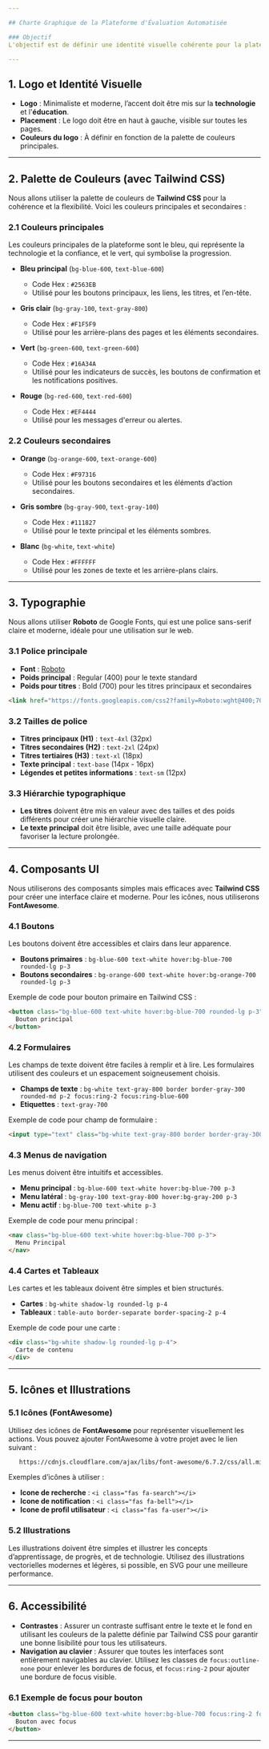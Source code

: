 ```yaml
---

## Charte Graphique de la Plateforme d'Évaluation Automatisée

### Objectif
L'objectif est de définir une identité visuelle cohérente pour la plateforme, qui soit moderne, facile à utiliser et esthétiquement agréable, tout en utilisant des outils standards comme **Tailwind CSS**, **Google Fonts** et **FontAwesome** pour garantir l'accessibilité, la performance et la flexibilité.

---
```


## 1. **Logo et Identité Visuelle**

- **Logo** : Minimaliste et moderne, l’accent doit être mis sur la **technologie** et l'**éducation**.
- **Placement** : Le logo doit être en haut à gauche, visible sur toutes les pages.
- **Couleurs du logo** : À définir en fonction de la palette de couleurs principales.

---

## 2. **Palette de Couleurs (avec Tailwind CSS)**

Nous allons utiliser la palette de couleurs de **Tailwind CSS** pour la cohérence et la flexibilité. Voici les couleurs principales et secondaires :

### 2.1 **Couleurs principales**
Les couleurs principales de la plateforme sont le bleu, qui représente la technologie et la confiance, et le vert, qui symbolise la progression.

- **Bleu principal** (`bg-blue-600`, `text-blue-600`)  
  - Code Hex : `#2563EB`  
  - Utilisé pour les boutons principaux, les liens, les titres, et l’en-tête.
  
- **Gris clair** (`bg-gray-100`, `text-gray-800`)  
  - Code Hex : `#F1F5F9`  
  - Utilisé pour les arrière-plans des pages et les éléments secondaires.
  
- **Vert** (`bg-green-600`, `text-green-600`)  
  - Code Hex : `#16A34A`  
  - Utilisé pour les indicateurs de succès, les boutons de confirmation et les notifications positives.

- **Rouge** (`bg-red-600`, `text-red-600`)  
  - Code Hex : `#EF4444`  
  - Utilisé pour les messages d'erreur ou alertes.

### 2.2 **Couleurs secondaires**
- **Orange** (`bg-orange-600`, `text-orange-600`)  
  - Code Hex : `#F97316`  
  - Utilisé pour les boutons secondaires et les éléments d’action secondaires.
  
- **Gris sombre** (`bg-gray-900`, `text-gray-100`)  
  - Code Hex : `#111827`  
  - Utilisé pour le texte principal et les éléments sombres.
  
- **Blanc** (`bg-white`, `text-white`)  
  - Code Hex : `#FFFFFF`  
  - Utilisé pour les zones de texte et les arrière-plans clairs.

---

## 3. **Typographie**

Nous allons utiliser **Roboto** de Google Fonts, qui est une police sans-serif claire et moderne, idéale pour une utilisation sur le web.

### 3.1 **Police principale**
- **Font** : [Roboto](https://fonts.google.com/specimen/Roboto)  
- **Poids principal** : Regular (400) pour le texte standard  
- **Poids pour titres** : Bold (700) pour les titres principaux et secondaires

```html
<link href="https://fonts.googleapis.com/css2?family=Roboto:wght@400;700&display=swap" rel="stylesheet">
```

### 3.2 **Tailles de police**
- **Titres principaux (H1)** : `text-4xl` (32px)
- **Titres secondaires (H2)** : `text-2xl` (24px)
- **Titres tertiaires (H3)** : `text-xl` (18px)
- **Texte principal** : `text-base` (14px - 16px)
- **Légendes et petites informations** : `text-sm` (12px)

### 3.3 **Hiérarchie typographique**
- **Les titres** doivent être mis en valeur avec des tailles et des poids différents pour créer une hiérarchie visuelle claire.  
- **Le texte principal** doit être lisible, avec une taille adéquate pour favoriser la lecture prolongée.

---

## 4. **Composants UI**

Nous utiliserons des composants simples mais efficaces avec **Tailwind CSS** pour créer une interface claire et moderne. Pour les icônes, nous utiliserons **FontAwesome**.

### 4.1 **Boutons**
Les boutons doivent être accessibles et clairs dans leur apparence.

- **Boutons primaires** : `bg-blue-600 text-white hover:bg-blue-700 rounded-lg p-3`
- **Boutons secondaires** : `bg-orange-600 text-white hover:bg-orange-700 rounded-lg p-3`

Exemple de code pour bouton primaire en Tailwind CSS :
```html
<button class="bg-blue-600 text-white hover:bg-blue-700 rounded-lg p-3">
  Bouton principal
</button>
```

### 4.2 **Formulaires**
Les champs de texte doivent être faciles à remplir et à lire. Les formulaires utilisent des couleurs et un espacement soigneusement choisis.

- **Champs de texte** : `bg-white text-gray-800 border border-gray-300 rounded-md p-2 focus:ring-2 focus:ring-blue-600`
- **Etiquettes** : `text-gray-700`

Exemple de code pour champ de formulaire :
```html
<input type="text" class="bg-white text-gray-800 border border-gray-300 rounded-md p-2 focus:ring-2 focus:ring-blue-600" placeholder="Entrez votre texte">
```

### 4.3 **Menus de navigation**
Les menus doivent être intuitifs et accessibles.

- **Menu principal** : `bg-blue-600 text-white hover:bg-blue-700 p-3`
- **Menu latéral** : `bg-gray-100 text-gray-800 hover:bg-gray-200 p-3`
- **Menu actif** : `bg-blue-700 text-white p-3`

Exemple de code pour menu principal :
```html
<nav class="bg-blue-600 text-white hover:bg-blue-700 p-3">
  Menu Principal
</nav>
```

### 4.4 **Cartes et Tableaux**
Les cartes et les tableaux doivent être simples et bien structurés.

- **Cartes** : `bg-white shadow-lg rounded-lg p-4`
- **Tableaux** : `table-auto border-separate border-spacing-2 p-4`

Exemple de code pour une carte :
```html
<div class="bg-white shadow-lg rounded-lg p-4">
  Carte de contenu
</div>
```

---

## 5. **Icônes et Illustrations**

### 5.1 **Icônes (FontAwesome)**
Utilisez des icônes de **FontAwesome** pour représenter visuellement les actions. Vous pouvez ajouter FontAwesome à votre projet avec le lien suivant :

```html
   https://cdnjs.cloudflare.com/ajax/libs/font-awesome/6.7.2/css/all.min.css
```

Exemples d’icônes à utiliser :
- **Icone de recherche** : `<i class="fas fa-search"></i>`
- **Icone de notification** : `<i class="fas fa-bell"></i>`
- **Icone de profil utilisateur** : `<i class="fas fa-user"></i>`

### 5.2 **Illustrations**
Les illustrations doivent être simples et illustrer les concepts d’apprentissage, de progrès, et de technologie. Utilisez des illustrations vectorielles modernes et légères, si possible, en SVG pour une meilleure performance.

---

## 6. **Accessibilité**

- **Contrastes** : Assurer un contraste suffisant entre le texte et le fond en utilisant les couleurs de la palette définie par Tailwind CSS pour garantir une bonne lisibilité pour tous les utilisateurs.
- **Navigation au clavier** : Assurer que toutes les interfaces sont entièrement navigables au clavier. Utilisez les classes de `focus:outline-none` pour enlever les bordures de focus, et `focus:ring-2` pour ajouter une bordure de focus visible.
  
### 6.1 **Exemple de focus pour bouton**
```html
<button class="bg-blue-600 text-white hover:bg-blue-700 focus:ring-2 focus:ring-blue-600 rounded-lg p-3">
  Bouton avec focus
</button>
```

---
